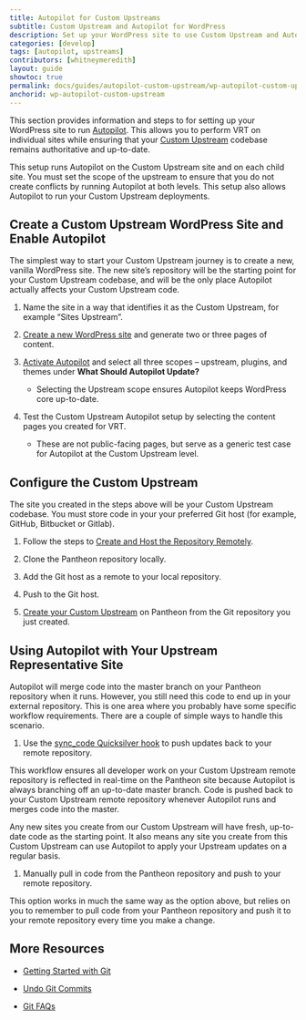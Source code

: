 ```yaml
---
title: Autopilot for Custom Upstreams
subtitle: Custom Upstream and Autopilot for WordPress 
description: Set up your WordPress site to use Custom Upstream and Autopilot.
categories: [develop]
tags: [autopilot, upstreams]
contributors: [whitneymeredith]
layout: guide
showtoc: true
permalink: docs/guides/autopilot-custom-upstream/wp-autopilot-custom-upstream
anchorid: wp-autopilot-custom-upstream
---
```


This section provides information and steps to for setting up your WordPress site to run [Autopilot](/guides/autopilot). This allows you to perform VRT on individual sites while ensuring that your [Custom Upstream](/guides/custom-upstream) codebase remains authoritative and up-to-date.

This setup runs Autopilot on the Custom Upstream site and on each child site. You must set the scope of the upstream to ensure that you do not create conflicts by running Autopilot at both levels. This setup also allows Autopilot to run your Custom Upstream deployments.


## Create a Custom Upstream WordPress Site and Enable Autopilot

The simplest way to start your Custom Upstream journey is to create a new, vanilla WordPress site. The new site’s repository will be the starting point for your Custom Upstream codebase, and will be the only place Autopilot actually affects your Custom Upstream code. 

1. Name the site in a way that identifies it as the Custom Upstream, for example “Sites Upstream”.

1. [Create a new WordPress site](/create-sites#create-a-site) and generate two or three pages of content.

1. [Activate Autopilot](/guides/autopilot/enable-autopilot/#enable-autopilot) and select all three scopes – upstream, plugins, and themes under **What Should Autopilot Update?** 

    - Selecting the Upstream scope ensures Autopilot keeps WordPress core up-to-date.

1. Test the Custom Upstream Autopilot setup by selecting the content pages you created for VRT.  

    - These are not public-facing pages, but serve as a generic test case for Autopilot at the Custom Upstream level.


## Configure the Custom Upstream

The site you created in the steps above will be your Custom Upstream codebase. You must store code in your your preferred Git host (for example, GitHub, Bitbucket or Gitlab).  

1. Follow the steps to [Create and Host the Repository Remotely](/guides/custom-upstream/create-custom-upstream#create-and-host-the-repository-remotely).

1. Clone the Pantheon repository locally.

1. Add the Git host as a remote to your local repository.

1. Push to the Git host.

1. [Create your Custom Upstream](/guides/custom-upstream/create-custom-upstream#connect-repository-to-pantheon) on Pantheon from the Git repository you just created.


## Using Autopilot with Your Upstream Representative Site

Autopilot will merge code into the master branch on your Pantheon repository when it runs. However, you still need this code to end up in your external repository. This is one area where you probably have some specific workflow requirements. There are a couple of simple ways to handle this scenario.

1. Use the [sync_code Quicksilver hook](/quicksilver#hooks) to push updates back to your remote repository.

This workflow ensures all developer work on your Custom Upstream remote repository is reflected in real-time on the Pantheon site because Autopilot is always branching off an up-to-date master branch. Code is pushed back to your Custom Upstream remote repository whenever Autopilot runs and merges code into the master.

Any new sites you create from our Custom Upstream will have fresh, up-to-date code as the starting point. It also means any site you create from this Custom Upstream can use Autopilot to apply your Upstream updates on a regular basis.

1. Manually pull in code from the Pantheon repository and push to your remote repository.

This option works in much the same way as the option above, but relies on you to remember to pull code from your Pantheon repository and push it to your remote repository every time you make a change.

## More Resources

- [Getting Started with Git](/git)

- [Undo Git Commits](/undo-commits)

- [Git FAQs](/git-faq)